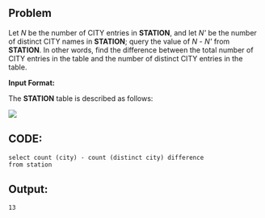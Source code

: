 ## Problem

 Let _N_ be the number of CITY entries in **STATION**, and let _N'_ be the number of distinct CITY names in **STATION**; query the value of _N_ - _N'_ from **STATION**. In other words, find the difference between the total number of CITY entries in the table and the number of distinct CITY entries in the table.
 
 **Input Format:**
 
 The **STATION** table is described as follows:

![](https://s3.amazonaws.com/hr-challenge-images/9336/1449345840-5f0a551030-Station.jpg)


## CODE:

    select count (city) - count (distinct city) difference
    from station 
    
## Output:

    13

    


